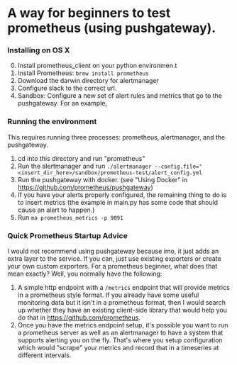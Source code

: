 # A way for beginners to test prometheus (using pushgateway). 

### Installing on OS X
0. Install prometheus_client on your python environmen.t 
1. Install Prometheus: `brew install prometheus`
2. Download the darwin directory for alertmanager
3. Configure slack to the correct url. 
4. Sandbox: Configure a new set of alert rules and metrics that go to the pushgateway. For an example, 


### Running the environment ### 
This requires running three processes: prometheus, alertmanager, and the pushgateway. 
1. cd into this directory and run "prometheus"
2. Run the alertmanager and run `./alertmanager --config.file="<insert_dir_here>/sandbox/prometheus-test/alert_config.yml`
3. Run the pushgateway with docker. (see "Using Docker" in https://github.com/prometheus/pushgateway)
4. If you have your alerts properly configured, the remaining thing to do is to insert metrics (the example in main.py has some code that should cause an alert to happen.)
5. Run `ma prometheus_metrics -p 9091`

### Quick Prometheus Startup Advice ###
I would not recommend using pushgateway because imo, it just adds an extra layer to the service. If you can, just use existing exporters or create your own custom exporters. For a prometheus beginner, what does that mean exactly? Well, you normally have the following:
1. A simple http endpoint with a `/metrics` endpoint that will provide metrics in a prometheus style format. If you already have some useful monitoring data but it isn't in a prometheus format, then I would search up whether they have an existing client-side library that would help you do that in https://github.com/prometheus. 
2. Once you have the metrics endpoint setup, it's possible you want to run a prometheus server as well as an alertmanager to have a system that supports alerting you on the fly. That's where you setup configuration which would "scrape" your metrics and record that in a timeseries at different intervals.  
